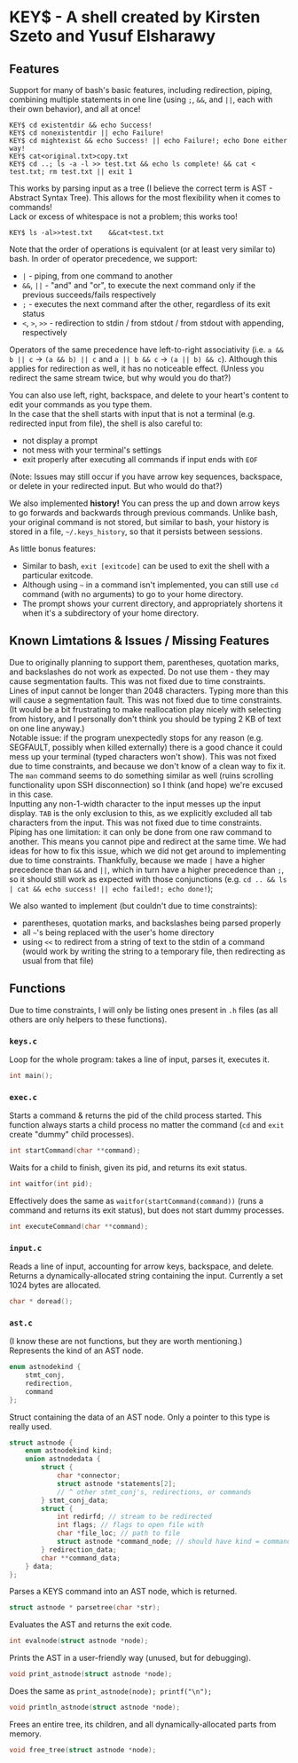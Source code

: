 # KEY$ - A shell created by Kirsten Szeto and Yusuf Elsharawy
## Features
Support for many of bash's basic features, including redirection, piping, combining multiple statements in one line (using `;`, `&&`, and `||`, each with their own behavior), and all at once!
```
KEY$ cd existentdir && echo Success!
KEY$ cd nonexistentdir || echo Failure!
KEY$ cd mightexist && echo Success! || echo Failure!; echo Done either way!
KEY$ cat<original.txt>copy.txt
KEY$ cd ..; ls -a -l >> test.txt && echo ls complete! && cat < test.txt; rm test.txt || exit 1
```
This works by parsing input as a tree (I believe the correct term is AST - Abstract Syntax Tree). This allows for the most flexibility when it comes to commands!  
Lack or excess of whitespace is not a problem; this works too!
```
KEY$ ls -al>>test.txt    &&cat<test.txt
```
Note that the order of operations is equivalent (or at least very similar to) bash. In order of operator precedence, we support:
- `|` - piping, from one command to another
- `&&`, `||` - "and" and "or", to execute the next command only if the previous succeeds/fails respectively
- `;` - executes the next command after the other, regardless of its exit status
- `<`, `>`, `>>` - redirection to stdin / from stdout / from stdout with appending, respectively  

Operators of the same precedence have left-to-right associativity (i.e. `a && b || c` -> `(a && b) || c` and `a || b && c` -> `(a || b) && c`). Although this applies for redirection as well, it has no noticeable effect. (Unless you redirect the same stream twice, but why would you do that?)

You can also use left, right, backspace, and delete to your heart's content to edit your commands as you type them.  
In the case that the shell starts with input that is not a terminal (e.g. redirected input from file), the shell is also careful to:  
- not display a prompt  
- not mess with your terminal's settings  
- exit properly after executing all commands if input ends with `EOF`  

(Note: Issues may still occur if you have arrow key sequences, backspace, or delete in your redirected input. But who would do that?)

We also implemented **history!** You can press the up and down arrow keys to go forwards and backwards through previous commands. Unlike bash, your original command is not stored, but similar to bash, your history is stored in a file, `~/.keys_history`, so that it persists between sessions.  

As little bonus features:  
- Similar to bash, `exit [exitcode]` can be used to exit the shell with a particular exitcode.
- Although using `~` in a command isn't implemented, you can still use `cd` command (with no arguments) to go to your home directory.
- The prompt shows your current directory, and appropriately shortens it when it's a subdirectory of your home directory.
## Known Limtations & Issues / Missing Features
Due to originally planning to support them, parentheses, quotation marks, and backslashes do not work as expected. Do not use them - they may cause segmentation faults. This was not fixed due to time constraints.  
Lines of input cannot be longer than 2048 characters. Typing more than this will cause a segmentation fault. This was not fixed due to time constraints. (It would be a bit frustrating to make reallocation play nicely with selecting from history, and I personally don't think you should be typing 2 KB of text on one line anyway.)  
Notable issue: if the program unexpectedly stops for any reason (e.g. SEGFAULT, possibly when killed externally) there is a good chance it could mess up your terminal (typed characters won't show). This was not fixed due to time constraints, and because we don't know of a clean way to fix it. The `man` command seems to do something similar as well (ruins scrolling functionality upon SSH disconnection) so I think (and hope) we're excused in this case.  
Inputting any non-1-width character to the input messes up the input display. `TAB` is the only exclusion to this, as we explicitly excluded all tab characters from the input. This was not fixed due to time constraints.  
Piping has one limitation: it can only be done from one raw command to another. This means you cannot pipe and redirect at the same time. We had ideas for how to fix this issue, which we did not get around to implementing due to time constraints. Thankfully, because we made `|` have a higher precedence than `&&` and `||`, which in turn have a higher precedence than `;`, so it should still work as expected with those conjunctions (e.g. `cd .. && ls | cat && echo success! || echo failed!; echo done!`);

We also wanted to implement (but couldn't due to time constraints):
- parentheses, quotation marks, and backslashes being parsed properly
- all `~`'s being replaced with the user's home directory
- using `<<` to redirect from a string of text to the stdin of a command (would work by writing the string to a temporary file, then redirecting as usual from that file)
## Functions
Due to time constraints, I will only be listing ones present in `.h` files (as all others are only helpers to these functions).
### `keys.c`
Loop for the whole program: takes a line of input, parses it, executes it.  
```c
int main();
```
### `exec.c`
Starts a command & returns the pid of the child process started. This function always starts a child process no matter the command (`cd` and `exit` create "dummy" child processes).
```c
int startCommand(char **command);
```
Waits for a child to finish, given its pid, and returns its exit status.
```c
int waitfor(int pid);
```
Effectively does the same as `waitfor(startCommand(command))` (runs a command and returns its exit status), but does not start dummy processes.
```c
int executeCommand(char **command);
```
### `input.c`
Reads a line of input, accounting for arrow keys, backspace, and delete. Returns a dynamically-allocated string containing the input. Currently a set 1024 bytes are allocated.
```c
char * doread();
```
### `ast.c`
(I know these are not functions, but they are worth mentioning.)  
Represents the kind of an AST node.
```c
enum astnodekind {
    stmt_conj,
    redirection,
    command
};
```
Struct containing the data of an AST node. Only a pointer to this type is really used.
```c
struct astnode {
    enum astnodekind kind;
    union astnodedata {
        struct {
            char *connector;
            struct astnode *statements[2];
            // ^ other stmt_conj's, redirections, or commands
        } stmt_conj_data;
        struct {
            int redirfd; // stream to be redirected
            int flags; // flags to open file with
            char *file_loc; // path to file
            struct astnode *command_node; // should have kind = command, but should also work with others?
        } redirection_data;
        char **command_data;
    } data;
};
```
Parses a KEYS command into an AST node, which is returned.
```c
struct astnode * parsetree(char *str);
```
Evaluates the AST and returns the exit code.
```c
int evalnode(struct astnode *node);
```
Prints the AST in a user-friendly way (unused, but for debugging).
```c
void print_astnode(struct astnode *node);
```
Does the same as `print_astnode(node); printf("\n");`
```c
void println_astnode(struct astnode *node);
```
Frees an entire tree, its children, and all dynamically-allocated parts from memory.
```c
void free_tree(struct astnode *node);
```